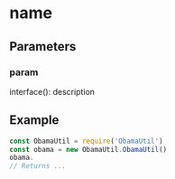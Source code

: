 # name
## Parameters
### param
interface(): description
## Example
```javascript
const ObamaUtil = require('ObamaUtil')
const obama = new ObamaUtil.ObamaUtil()
obama.
// Returns ...
```